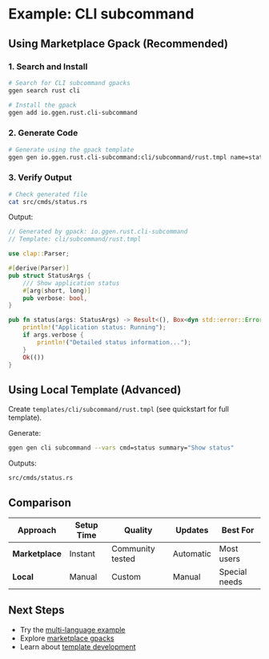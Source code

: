 # Example: CLI subcommand

## Using Marketplace Gpack (Recommended)

### 1. Search and Install

```bash
# Search for CLI subcommand gpacks
ggen search rust cli

# Install the gpack
ggen add io.ggen.rust.cli-subcommand
```

### 2. Generate Code

```bash
# Generate using the gpack template
ggen gen io.ggen.rust.cli-subcommand:cli/subcommand/rust.tmpl name=status description="Show application status"
```

### 3. Verify Output

```bash
# Check generated file
cat src/cmds/status.rs
```

Output:

```rust
// Generated by gpack: io.ggen.rust.cli-subcommand
// Template: cli/subcommand/rust.tmpl

use clap::Parser;

#[derive(Parser)]
pub struct StatusArgs {
    /// Show application status
    #[arg(short, long)]
    pub verbose: bool,
}

pub fn status(args: StatusArgs) -> Result<(), Box<dyn std::error::Error>> {
    println!("Application status: Running");
    if args.verbose {
        println!("Detailed status information...");
    }
    Ok(())
}
```

## Using Local Template (Advanced)

Create `templates/cli/subcommand/rust.tmpl` (see quickstart for full template).

Generate:
```bash
ggen gen cli subcommand --vars cmd=status summary="Show status"
```

Outputs:

```
src/cmds/status.rs
```

## Comparison

| Approach | Setup Time | Quality | Updates | Best For |
|----------|------------|---------|---------|----------|
| **Marketplace** | Instant | Community tested | Automatic | Most users |
| **Local** | Manual | Custom | Manual | Special needs |

## Next Steps

- Try the [multi-language example](cli-subcommand-multi.md)
- Explore [marketplace gpacks](marketplace.md)
- Learn about [template development](templates.md)
